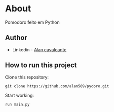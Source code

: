 # About

Pomodoro feito em Python

## Author

- Linkedin - [Alan cavalcante](https://www.linkedin.com/in/alan--cavalcante/)

## How to run this project

Clone this repository:

```
git clone https://github.com/alan589/pydoro.git
```
Start working:

```
run main.py
```
